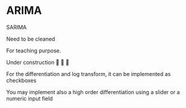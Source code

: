 # ARIMA
SARIMA

Need to be cleaned

For teaching purpose.

Under construction 🚧 🚧 🚧

For the differentiation and log transform, it can be implemented as checkboxes

You may implement also a high order differentiation using a slider or a numeric input field

